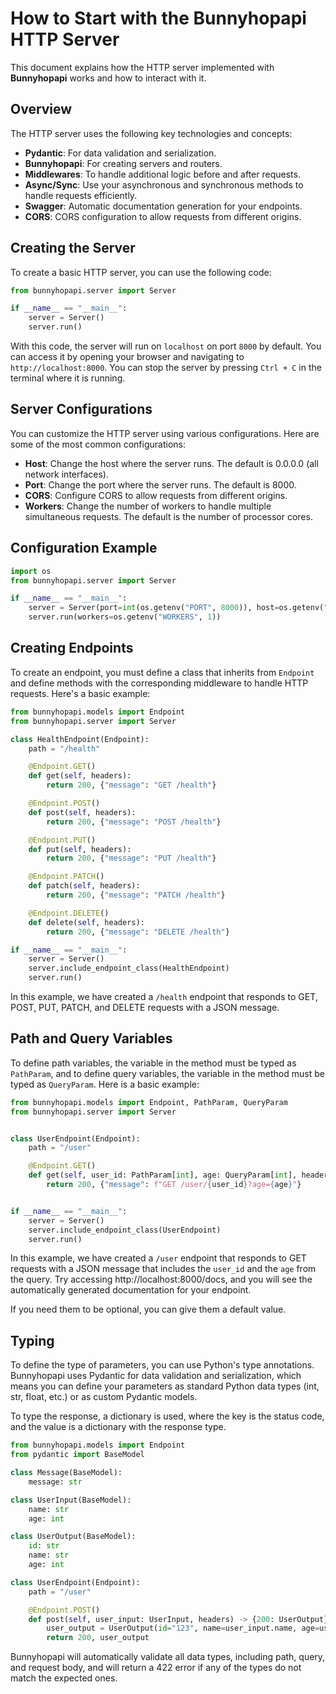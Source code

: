 # How to Start with the Bunnyhopapi HTTP Server

This document explains how the HTTP server implemented with **Bunnyhopapi** works and how to interact with it.

## Overview

The HTTP server uses the following key technologies and concepts:

- **Pydantic**: For data validation and serialization.
- **Bunnyhopapi**: For creating servers and routers.
- **Middlewares**: To handle additional logic before and after requests.
- **Async/Sync**: Use your asynchronous and synchronous methods to handle requests efficiently.
- **Swagger**: Automatic documentation generation for your endpoints.
- **CORS**: CORS configuration to allow requests from different origins.

## Creating the Server

To create a basic HTTP server, you can use the following code:

```python
from bunnyhopapi.server import Server

if __name__ == "__main__":
    server = Server()
    server.run()
```

With this code, the server will run on `localhost` on port `8000` by default. You can access it by opening your browser and navigating to `http://localhost:8000`.
You can stop the server by pressing `Ctrl + C` in the terminal where it is running.

## Server Configurations

You can customize the HTTP server using various configurations. Here are some of the most common configurations:
- **Host**: Change the host where the server runs. The default is 0.0.0.0 (all network interfaces).
- **Port**: Change the port where the server runs. The default is 8000.
- **CORS**: Configure CORS to allow requests from different origins.
- **Workers**: Change the number of workers to handle multiple simultaneous requests. The default is the number of processor cores.

## Configuration Example

```python
import os
from bunnyhopapi.server import Server

if __name__ == "__main__":
    server = Server(port=int(os.getenv("PORT", 8000)), host=os.getenv("HOST", "0.0.0.0"), cors=bool(os.getenv("CORS", False)))
    server.run(workers=os.getenv("WORKERS", 1))
```

## Creating Endpoints

To create an endpoint, you must define a class that inherits from `Endpoint` and define methods with the corresponding middleware to handle HTTP requests. Here's a basic example:

```python
from bunnyhopapi.models import Endpoint
from bunnyhopapi.server import Server

class HealthEndpoint(Endpoint):
    path = "/health"

    @Endpoint.GET()
    def get(self, headers):
        return 200, {"message": "GET /health"}

    @Endpoint.POST()
    def post(self, headers):
        return 200, {"message": "POST /health"}

    @Endpoint.PUT()
    def put(self, headers):
        return 200, {"message": "PUT /health"}

    @Endpoint.PATCH()
    def patch(self, headers):
        return 200, {"message": "PATCH /health"}

    @Endpoint.DELETE()
    def delete(self, headers):
        return 200, {"message": "DELETE /health"}

if __name__ == "__main__":
    server = Server()
    server.include_endpoint_class(HealthEndpoint)
    server.run()
```

In this example, we have created a `/health` endpoint that responds to GET, POST, PUT, PATCH, and DELETE requests with a JSON message.

## Path and Query Variables

To define path variables, the variable in the method must be typed as `PathParam`, and to define query variables, the variable in the method must be typed as `QueryParam`. Here is a basic example:

```python
from bunnyhopapi.models import Endpoint, PathParam, QueryParam
from bunnyhopapi.server import Server


class UserEndpoint(Endpoint):
    path = "/user"

    @Endpoint.GET()
    def get(self, user_id: PathParam[int], age: QueryParam[int], headers):
        return 200, {"message": f"GET /user/{user_id}?age={age}"}


if __name__ == "__main__":
    server = Server()
    server.include_endpoint_class(UserEndpoint)
    server.run()
```

In this example, we have created a `/user` endpoint that responds to GET requests with a JSON message that includes the `user_id` and the `age` from the query.
Try accessing http://localhost:8000/docs, and you will see the automatically generated documentation for your endpoint.

If you need them to be optional, you can give them a default value.

## Typing

To define the type of parameters, you can use Python's type annotations. Bunnyhopapi uses Pydantic for data validation and serialization, which means you can define your parameters as standard Python data types (int, str, float, etc.) or as custom Pydantic models.

To type the response, a dictionary is used, where the key is the status code, and the value is a dictionary with the response type.

```python
from bunnyhopapi.models import Endpoint
from pydantic import BaseModel

class Message(BaseModel):
    message: str

class UserInput(BaseModel):
    name: str
    age: int

class UserOutput(BaseModel):
    id: str
    name: str
    age: int

class UserEndpoint(Endpoint):
    path = "/user"

    @Endpoint.POST()
    def post(self, user_input: UserInput, headers) -> {200: UserOutput}:
        user_output = UserOutput(id="123", name=user_input.name, age=user_input.age)
        return 200, user_output
```

Bunnyhopapi will automatically validate all data types, including path, query, and request body, and will return a 422 error if any of the types do not match the expected ones.

